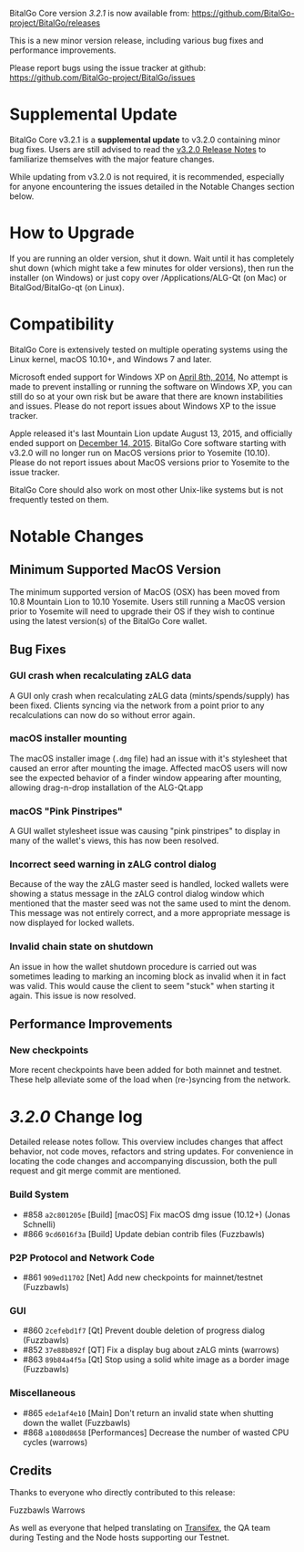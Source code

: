 BitalGo Core version *3.2.1* is now available from:  <https://github.com/BitalGo-project/BitalGo/releases>

This is a new minor version release, including various bug fixes and performance improvements.

Please report bugs using the issue tracker at github: <https://github.com/BitalGo-project/BitalGo/issues>


Supplemental Update
==============

BitalGo Core v3.2.1 is a **supplemental update** to v3.2.0 containing minor bug fixes. Users are still advised to read the [v3.2.0 Release Notes](https://github.com/ALG-Project/ALG/blob/master/doc/release-notes/release-notes-3.2.0.md) to familiarize themselves with the major feature changes.

While updating from v3.2.0 is not required, it is recommended, especially for anyone encountering the issues detailed in the Notable Changes section below.

How to Upgrade
==============

If you are running an older version, shut it down. Wait until it has completely shut down (which might take a few minutes for older versions), then run the installer (on Windows) or just copy over /Applications/ALG-Qt (on Mac) or BitalGod/BitalGo-qt (on Linux).


Compatibility
==============

BitalGo Core is extensively tested on multiple operating systems using the Linux kernel, macOS 10.10+, and Windows 7 and later.

Microsoft ended support for Windows XP on [April 8th, 2014](https://www.microsoft.com/en-us/WindowsForBusiness/end-of-xp-support), No attempt is made to prevent installing or running the software on Windows XP, you can still do so at your own risk but be aware that there are known instabilities and issues. Please do not report issues about Windows XP to the issue tracker.

Apple released it's last Mountain Lion update August 13, 2015, and officially ended support on [December 14, 2015](http://news.fnal.gov/2015/10/mac-os-x-mountain-lion-10-8-end-of-life-december-14/). BitalGo Core software starting with v3.2.0 will no longer run on MacOS versions prior to Yosemite (10.10). Please do not report issues about MacOS versions prior to Yosemite to the issue tracker.

BitalGo Core should also work on most other Unix-like systems but is not frequently tested on them.

 
Notable Changes
==============

Minimum Supported MacOS Version
------

The minimum supported version of MacOS (OSX) has been moved from 10.8 Mountain Lion to 10.10 Yosemite. Users still running a MacOS version prior to Yosemite will need to upgrade their OS if they wish to continue using the latest version(s) of the BitalGo Core wallet.

Bug Fixes
------

### GUI crash when recalculating zALG data

A GUI only crash when recalculating zALG data (mints/spends/supply) has been fixed. Clients syncing via the network from a point prior to any recalculations can now do so without error again.

### macOS installer mounting

The macOS installer image (`.dmg` file) had an issue with it's stylesheet that caused an error after mounting the image. Affected macOS users will now see the expected behavior of a finder window appearing after mounting, allowing drag-n-drop installation of the ALG-Qt.app

### macOS "Pink Pinstripes"

A GUI wallet stylesheet issue was causing "pink pinstripes" to display in many of the wallet's views, this has now been resolved.

### Incorrect seed warning in zALG control dialog

Because of the way the zALG master seed is handled, locked wallets were showing a status message in the zALG control dialog window which mentioned that the master seed was not the same used to mint the denom. This message was not entirely correct, and a more appropriate message is now displayed for locked wallets.

### Invalid chain state on shutdown

An issue in how the wallet shutdown procedure is carried out was sometimes leading to marking an incoming block as invalid when it in fact was valid. This would cause the client to seem "stuck" when starting it again. This issue is now resolved.

Performance Improvements
------

### New checkpoints

More recent checkpoints have been added for both mainnet and testnet. These help alleviate some of the load when (re-)syncing from the network.

*3.2.0* Change log
==============

Detailed release notes follow. This overview includes changes that affect behavior, not code moves, refactors and string updates. For convenience in locating the code changes and accompanying discussion, both the pull request and git merge commit are mentioned.

### Build System
 - #858 `a2c801205e` [Build] [macOS] Fix macOS dmg issue (10.12+) (Jonas Schnelli)
 - #866 `9cd6016f3a` [Build] Update debian contrib files (Fuzzbawls)

### P2P Protocol and Network Code
 - #861 `909ed11702` [Net] Add new checkpoints for mainnet/testnet (Fuzzbawls)

### GUI
 - #860 `2cefebd1f7` [Qt] Prevent double deletion of progress dialog (Fuzzbawls)
 - #852 `37e88b892f` [QT] Fix a display bug about zALG mints (warrows)
 - #863 `89b84a4f5a` [Qt] Stop using a solid white image as a border image (Fuzzbawls)

### Miscellaneous
 - #865 `ede1af4e10` [Main] Don't return an invalid state when shutting down the wallet (Fuzzbawls)
 - #868 `a1080d8658` [Performances] Decrease the number of wasted CPU cycles (warrows)
 
## Credits

Thanks to everyone who directly contributed to this release:

Fuzzbawls
Warrows

As well as everyone that helped translating on [Transifex](https://www.transifex.com/projects/p/BitalGo-project-translations/), the QA team during Testing and the Node hosts supporting our Testnet.
